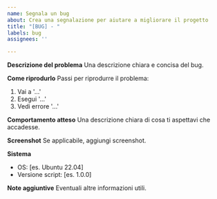 ```yaml
---
name: Segnala un bug
about: Crea una segnalazione per aiutare a migliorare il progetto
title: "[BUG] - "
labels: bug
assignees: ''

---
```


**Descrizione del problema**
Una descrizione chiara e concisa del bug.

**Come riprodurlo**
Passi per riprodurre il problema:
1. Vai a '...'
2. Esegui '...'
3. Vedi errore '...'

**Comportamento atteso**
Una descrizione chiara di cosa ti aspettavi che accadesse.

**Screenshot**
Se applicabile, aggiungi screenshot.

**Sistema**
- OS: [es. Ubuntu 22.04]
- Versione script: [es. 1.0.0]

**Note aggiuntive**
Eventuali altre informazioni utili.
